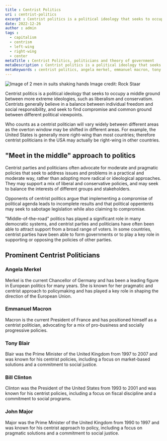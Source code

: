```yaml
---
title : Centrist Politics
uri : centrist-politics
excerpt : Centrist politics is a political ideology that seeks to occupy a middle ground between more extreme ideologies, such as liberalism and conservatism. Centrists generally believe in compromise and a balance between individual freedom and social responsibility.
date: 2022-12-26
author : admin
tags : 
  - capitalism
  - centrism
  - left-wing
  - right-wing
  - center
metaTitle : Centrist Politics, politicians and theory of government
metaDescription : Centrist politics is a political ideology that seeks to occupy a middle ground between ideologies, such as liberalism and conservatism.
metaKeywords : centrist politics, angela merkel, emmanuel macron, tony blair, bill clinton, john major
---
```


![Image of 2 men in suits shaking hands](/assets/img/articles/centrism.jpg)
Image credit: Rock Staar

Centrist politics is a political ideology that seeks to occupy a middle ground between more extreme ideologies, such as liberalism and conservatism. Centrists generally believe in a balance between individual freedom and social responsibility, and seek to find compromise and common ground between different political viewpoints.

Who counts as a centrist politician will vary widely between different areas as the overton window may be shifted in different areas. For example, the United States is generally more right-wing than most countries; therefore centrist politicians in the USA may actually be right-wing in other countries.

## "Meet in the middle" approach to politics

Centrist parties and politicians often advocate for moderate and pragmatic policies that seek to address issues and problems in a practical and moderate way, rather than adopting more radical or ideological approaches. They may support a mix of liberal and conservative policies, and may seek to balance the interests of different groups and stakeholders.

Opponents of centrist politics argue that implementing a compromise of political agenda leads to incomplete results and that political oppentents may seek to sabotage legislation while also claiming to compromise.

"Middle-of-the-road" politics has played a significant role in many democratic systems, and centrist parties and politicians have often been able to attract support from a broad range of voters. In some countries, centrist parties have been able to form governments or to play a key role in supporting or opposing the policies of other parties.

## Prominent Centrist Politicians

### Angela Merkel
Merkel is the current Chancellor of Germany and has been a leading figure in European politics for many years. She is known for her pragmatic and centrist approach to policymaking and has played a key role in shaping the direction of the European Union.

### Emmanuel Macron
Macron is the current President of France and has positioned himself as a centrist politician, advocating for a mix of pro-business and socially progressive policies.

### Tony Blair
Blair was the Prime Minister of the United Kingdom from 1997 to 2007 and was known for his centrist policies, including a focus on market-based solutions and a commitment to social justice.

### Bill Clinton
Clinton was the President of the United States from 1993 to 2001 and was known for his centrist policies, including a focus on fiscal discipline and a commitment to social programs.

### John Major
Major was the Prime Minister of the United Kingdom from 1990 to 1997 and was known for his centrist approach to policy, including a focus on pragmatic solutions and a commitment to social justice.